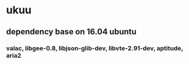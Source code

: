 # ukuu

## dependency base on 16.04 ubuntu

### valac, libgee-0.8, libjson-glib-dev, libvte-2.91-dev, aptitude, aria2
